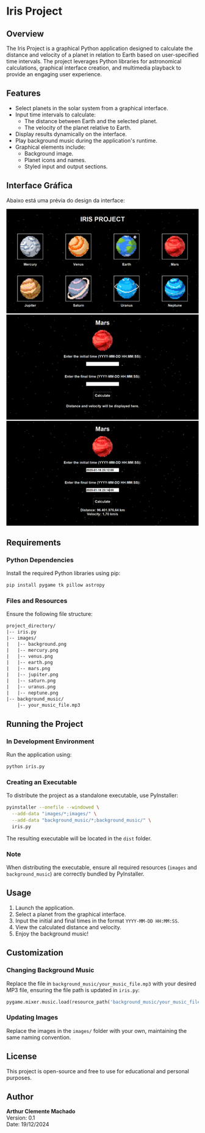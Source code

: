 # Iris Project

## Overview
The Iris Project is a graphical Python application designed to calculate the distance and velocity of a planet in relation to Earth based on user-specified time intervals. The project leverages Python libraries for astronomical calculations, graphical interface creation, and multimedia playback to provide an engaging user experience.

## Features
- Select planets in the solar system from a graphical interface.
- Input time intervals to calculate:
  - The distance between Earth and the selected planet.
  - The velocity of the planet relative to Earth.
- Display results dynamically on the interface.
- Play background music during the application's runtime.
- Graphical elements include:
  - Background image.
  - Planet icons and names.
  - Styled input and output sections.
 
## Interface Gráfica
Abaixo está uma prévia do design da interface:

![Interface Gráfica](prints/iris1.png)
![Interface Gráfica](prints/iris2.png)
![Interface Gráfica](prints/iris3.png)

## Requirements
### Python Dependencies
Install the required Python libraries using pip:

```bash
pip install pygame tk pillow astropy
```

### Files and Resources
Ensure the following file structure:

```
project_directory/
|-- iris.py
|-- images/
|   |-- background.png
|   |-- mercury.png
|   |-- venus.png
|   |-- earth.png
|   |-- mars.png
|   |-- jupiter.png
|   |-- saturn.png
|   |-- uranus.png
|   |-- neptune.png
|-- background_music/
    |-- your_music_file.mp3
```

## Running the Project

### In Development Environment
Run the application using:

```bash
python iris.py
```

### Creating an Executable
To distribute the project as a standalone executable, use PyInstaller:

```bash
pyinstaller --onefile --windowed \
  --add-data "images/*;images/" \
  --add-data "background_music/*;background_music/" \
  iris.py
```

The resulting executable will be located in the `dist` folder.

### Note
When distributing the executable, ensure all required resources (`images` and `background_music`) are correctly bundled by PyInstaller.

## Usage
1. Launch the application.
2. Select a planet from the graphical interface.
3. Input the initial and final times in the format `YYYY-MM-DD HH:MM:SS`.
4. View the calculated distance and velocity.
5. Enjoy the background music!

## Customization
### Changing Background Music
Replace the file in `background_music/your_music_file.mp3` with your desired MP3 file, ensuring the file path is updated in `iris.py`:

```python
pygame.mixer.music.load(resource_path('background_music/your_music_file.mp3'))
```

### Updating Images
Replace the images in the `images/` folder with your own, maintaining the same naming convention.

## License
This project is open-source and free to use for educational and personal purposes.

## Author
**Arthur Clemente Machado**  
Version: 0.1  
Date: 19/12/2024

